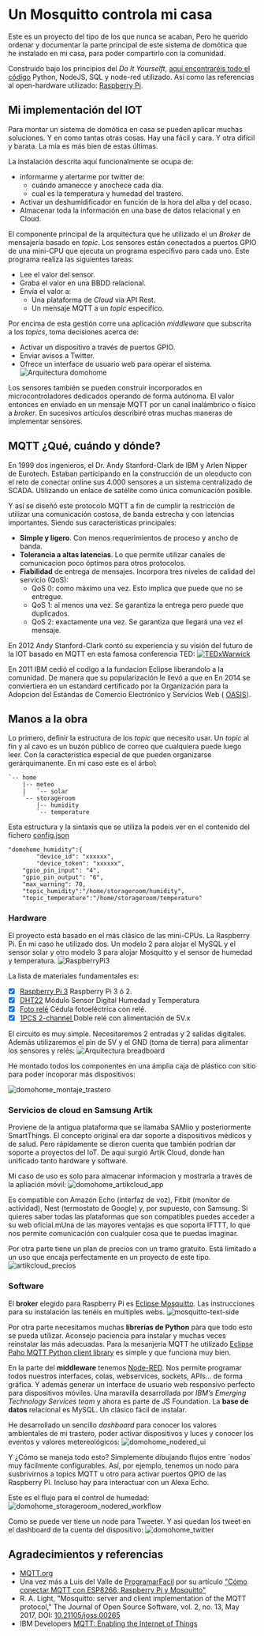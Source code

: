 # Un Mosquitto controla mi casa
Este es un proyecto del tipo de los que nunca se acaban, Pero he querido ordenar y documentar la parte principal de este sistema de domótica que he instalado en mi casa, para poder compartirlo con la comunidad. 

Construido bajo los principios del _Do It Yourselft_, [aquí encontraréis todo el código](https://github.com/McOrts/domohome) Python, NodeJS, SQL y node-red utilizado. Así como las referencias al open-hardware utilizado: [Raspberry Pi](https://www.raspberrypi.org).

## Mi implementación del IOT

Para montar un sistema de domótica en casa se pueden aplicar muchas soluciones. Y en como tantas otras cosas. Hay una fácil y cara. Y otra difícil y barata. La mía es más bien de estas últimas.

La instalación descrita aquí funcionalmente se ocupa de:
- informarme y alertarme por twitter de:
	- cuándo amanecce y anochece cada día. 
	- cual es la temperatura y humedad del trastero.
- Activar un deshumidificador en función de la hora del alba y del ocaso.
- Almacenar toda la información en una base de datos relacional y en Cloud.

El componente principal de la arquitectura que he utilizado el un _Broker_ de mensajería basado en _topic_. Los sensores están conectados a puertos GPIO de una mini-CPU que ejecuta un programa específivo para cada uno. Este programa realiza las siguientes tareas:
- Lee el valor del sensor. 
- Graba el valor en una BBDD relacional.
- Envía el valor a:
	- Una plataforma de _Cloud_ via API Rest.
	- Un mensaje MQTT a un _topic_ especifico.

Por encima de esta gestión corre una aplicación _middleware_ que subscrita a los _topics_, toma decisiones acerca de:
- Activar un dispositivo a través de puertos GPIO.
- Enviar avisos a Twitter.
- Ofrece un interface de usuario web para operar el sistema.
![Arquitectura domohome](https://github.com/McOrts/domohome/blob/master/images/domohome_arquitectura.jpg?raw=true)

Los sensores también se pueden construir incorporados en microcontroladores dedicados operando de forma autónoma. El valor entonces en enviado en un mensaje MQTT por un canal inalámbrico o físico a _broker_. En sucesivos artículos describiré otras muchas maneras de implementar sensores. 

## MQTT ¿Qué, cuándo y dónde?

En 1999 dos ingenieros, el Dr. Andy Stanford-Clark de IBM y Arlen Nipper de Eurotech. Estaban participando en la construcción de un oleoducto con el reto de conectar online sus 4.000 sensores a un sistema centralizado de SCADA. Utilizando un enlace de satélite como única comunicación posible.

Y así se diseñó este protocolo MQTT a fin de cumplir la restricción de utilizar una comunicación costosa, de banda estrecha y con latencias importantes. Siendo sus caracteristicas principales:
- __Simple y ligero__. Con menos requerimientos de proceso y ancho de banda.
- __Tolerancia a altas latencias__. Lo que permite utilizar canales de comunicacion poco óptimos para otros protocolos.
- __Fiabilidad__ de entrega de mensajes. Incorpora tres niveles de calidad del servicio (QoS):
	- QoS 0: como máximo una vez. Esto implica que puede que no se entregue.
	- QoS 1: al menos una vez. Se garantiza la entrega pero puede que duplicados.
	- QoS 2: exactamente una vez. Se garantiza que llegará una vez el mensaje.

En 2012 Andy Stanford-Clark contó su experiencia y su visión del futuro de la IOT basado en MQTT en esta famosa conferencia TED:
[![TEDxWarwick](https://github.com/McOrts/domohome/blob/master/images/TedTalk_Andy_2012.png?raw=true)](https://youtu.be/s9nrm8q5eGg)

En 2011 IBM cedió el codigo a la fundacion Eclipse liberandolo a la comunidad. De manera que su popularización le llevó a que en En 2014 se conviertiera en un estandard certificado por la Organización para la Adopcion del Estándas de Comercio Electrónico y Servicios Web ( [OASIS](https://www.oasis-open.org/news/announcements/mqtt-version-3-1-1-becomes-an-oasis-standard)).
 
## Manos a la obra 

Lo primero, definir la estructura de los _topic_ que necesito usar. Un _topic_ al fin y al cavo es un buzón público de correo que cualquiera puede luego leer. Con la caracteristica especial de que pueden organizarse gerárquimanente. En mi caso este es el árbol:
```
`-- home
    |-- meteo
    |   `-- solar
    `-- storageroom
        |-- humidity
        `-- temperature
```
Esta estructura y la sintaxis que se utiliza la podeis ver en el contenido del fichero [config.json](https://github.com/McOrts/domohome/blob/master/config.json?raw=true)
```
"domohome_humidity":{
    	"device_id": "xxxxxx",
    	"device_token": "xxxxxx",
	"gpio_pin_input": "4",
	"gpio_pin_output": "6",
	"max_warning": 70,
	"topic_humidity":"/home/storageroom/humidity",
	"topic_temperature":"/home/storageroom/temperature"
```
### Hardware 
El proyecto está basado en el más clásico de las mini-CPUs. La Raspberry Pi. En mi caso he utilizado dos. Un modelo 2 para alojar el MySQL y el sensor solar y otro modelo 3 para alojar Mosquitto y el sensor de humedad y temperatura.
![RaspberryPi3](https://github.com/McOrts/domohome/blob/master/images/RaspberryPI3_board.jpg?raw=true)

La lista de materiales fundamentales es:
- [x] [Raspberry Pi 3](http://amzn.eu/7BqTe0q) Raspberry Pi 3 ó 2. 
- [x] [DHT22](http://amzn.eu/4mbH6zL) Módulo Sensor Digital Humedad y Temperatura
- [x] [Foto relé](https://www.aliexpress.com/item/Photodiode-module-detection-relay-module-combo-light-switch-light-photo-sensors/32336123938.html?spm=2114.search0104.3.14.515a35857d96cl&ws_ab_test=searchweb0_0,searchweb201602_1_10152_10065_10151_10344_10068_10342_10547_10343_10340_5722611_10341_10548_10698_10697_10696_5722911_5722811_10084_5722711_10083_10618_10307_10301_10303_5711211_10059_10184_308_100031_10103_441_10624_10623_10622_10621_10620_5711311_5722511,searchweb201603_32,ppcSwitch_7&algo_expid=57cc01a8-193e-436b-a32c-27b788d6b4c9-2&algo_pvid=57cc01a8-193e-436b-a32c-27b788d6b4c9&priceBeautifyAB=0) Cédula fotoeléctrica con relé.
- [x] [1PCS 2-channel ](https://www.aliexpress.com/item/2-channel-New-2-channel-relay-module-relay-expansion-board-5V-low-level-triggered-2-way/32713335353.html?spm=2114.search0104.3.15.51e14447CtkJO7&ws_ab_test=searchweb0_0,searchweb201602_1_10152_10065_10151_10344_10068_10342_10547_10343_10340_5722611_10341_10548_10698_10697_10696_5722911_5722811_10084_5722711_10083_10618_10307_10301_10303_5711211_10059_10184_308_100031_10103_441_10624_10623_10622_10621_10620_5711311_5722511-10620,searchweb201603_32,ppcSwitch_7&algo_expid=64447ff7-30cf-426d-a35e-27cfc1e18d9c-2&algo_pvid=64447ff7-30cf-426d-a35e-27cfc1e18d9c&priceBeautifyAB=0) Doble relé con alimentación de 5V.x

El circuito es muy simple. Necesitaremos 2 entradas y 2 salidas digitales. Además utilizaremos el pin de 5V y el GND (toma de tierra) para alimentar los sensores y relés:
![Arquitectura breadboard](https://github.com/McOrts/domohome/blob/master/images/domohome_v1_breadboard.png?raw=true)

He montado todos los componentes en una ámplia caja de plástico con sitio para poder incoporar más dispositivos:

![domohome_montaje_trastero](https://github.com/McOrts/domohome/blob/master/images/domohome_montaje_trastero.JPG?raw=true)

### Servicios de cloud en Samsung Artik
Proviene de la antigua plataforma que se llamaba SAMlio y posteriormente SmartThings. El concepto original era dar soporte a dispositivos médicos y de salud. Pero rápidamente se dieron cuenta que también podrían dar soporte a proyectos del IoT. De aquí surgió Artik Cloud, donde han unificado tanto hardware y software.

Mi caso de uso es solo para almacenar informacion y mostrarla a través de la apliación móvil:
![domohome_artikcloud_app](https://github.com/McOrts/domohome/blob/master/images/domohome_artikcloud_app.PNG?raw=true)

Es compatible con Amazón Echo (interfaz de voz), Fitbit (monitor de actividad), Nest (termostato de Google) y, por supuesto, con Samsung. Si quieres saber todas las plataformas que son compatibles puedes acceder a su web oficial.mUna de las mayores ventajas es que soporta IFTTT, lo que nos permite comunicación con cualquier cosa que te puedas imaginar.

Por otra parte tiene un plan de precios con un tramo gratuito. Está limitado a un uso que encaja perfectamente en un proyecto de este tipo.
![artikcloud_precios](https://github.com/McOrts/domohome/blob/master/images/tabla-precios-artik-cloud.png?raw=true)

### Software
El **broker** elegido para Raspberry Pi es [Eclipse Mosquitto](https://mosquitto.org). Las instrucciones para su instalación las tenéis en multiples webs. 
![mosquitto-text-side](https://github.com/McOrts/domohome/blob/master/images/mosquitto-text-side.png?raw=true)

Por otra parte necesitamos muchas **librerías de Python** pàra que todo esto se pueda utilizar. Aconsejo paciencia para instalar y muchas veces reinstalar las más adecuadas. Para la mesanjería MQTT he utilizado [Eclipse Paho MQTT Python client library](https://pypi.python.org/pypi/paho-mqtt) es simple y que funciona muy bien.

En la parte del **middleware** tenemos [Node-RED](https://nodered.org). Nos permite programar todos nuestros interfaces, colas, webservices, sockets, APIs... de forma gráfica. Y además generar un interface de usuario web responsivo perfecto para dispositivos móviles. Una maravilla desarrollada por _IBM’s Emerging Technology Services team_ y ahora es parte de JS Foundation. La **base de datos** relacional es MySQL. Un clásico fácil de instalar. 

He desarrollado un sencillo _dashboard_ para conocer los valores ambientales de mi trastero, poder activar dispositivos y luces y conocer los eventos y valores metereológicos:
![domohome_nodered_ui](https://github.com/McOrts/domohome/blob/master/images/domohome_nodered_ui.png?raw=true)

Y ¿Cómo se maneja todo esto? Simplemente dibujando flujos entre ´nodos´ muy fácilmente configurables. Así, por ejemplo, tenemos un nodo para susbrivirnos a topics MQTT u otro para activar puertos QPIO de las Raspberry PI. Incluso hay para interactuar con un Alexa Echo.

Este es el flujo para el control de humedad:
![domohome_storageroom_nodered_workflow](https://github.com/McOrts/domohome/blob/master/images/domohome_storageroom_nodered_workflow.png?raw=true)

Como se puede ver tiene un node para Tweeter. Y asi quedan los tweet en el dashboard de la cuenta del dispositivo:
![domohome_twitter](https://github.com/McOrts/domohome/blob/master/images/domohome_twitter.png?raw=true)


## Agradecimientos y referencias
- [MQTT.org](http://mqtt.org)
- Una vez más a Luis del Valle de [ProgramarFacil](https://programarfacil.com) por su artículo ["Cómo conectar MQTT con ESP8266, Raspberry Pi y Mosquitto"](https://programarfacil.com/esp8266/mqtt-esp8266-raspberry-pi/)
- R. A. Light, "Mosquitto: server and client implementation of the MQTT protocol," The Journal of Open Source Software, vol. 2, no. 13, May 2017, DOI: [10.21105/joss.00265](http://dx.doi.org/10.21105/joss.00265)
- IBM Developers [MQTT: Enabling the Internet of Things](https://developer.ibm.com/messaging/2013/04/26/mqtt-enabling-internet-things/)
